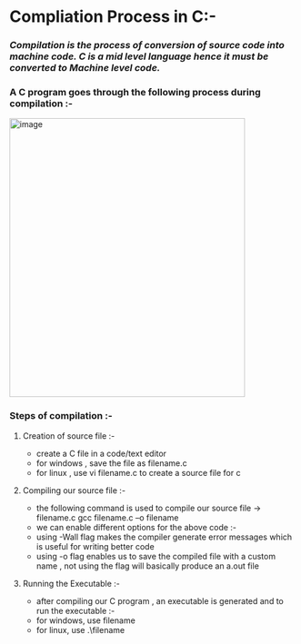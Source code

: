 # Compliation Process in C:-

### *Compilation is the process of conversion of source code into machine code. C is a mid level language hence it must be converted to Machine level code.*

### A C program goes through the following process during compilation :-

<img width="414" height="491" alt="image" src="https://github.com/user-attachments/assets/02794645-1f29-4d5d-8c1f-7abd0c3fb2ab" />

### Steps of compilation :-

1) Creation of source file :-
   * create a C file in a code/text editor
   * for windows , save the file as filename.c
   * for linux , use vi filename.c to create a source file for c

2) Compiling our source file :-
   * the following command is used to compile our source file -> filename.c
     gcc filename.c –o filename
   * we can enable different options for the above code :-
   * using -Wall flag makes the compiler generate error messages which is useful for writing better code
   * using -o flag enables us to save the compiled file with a custom name , not using the flag will basically produce an a.out file
  
3) Running the Executable :-
   * after compiling our C program , an executable is generated and to run the executable :-
   * for windows, use filename
   * for linux, use .\filename
     
   
